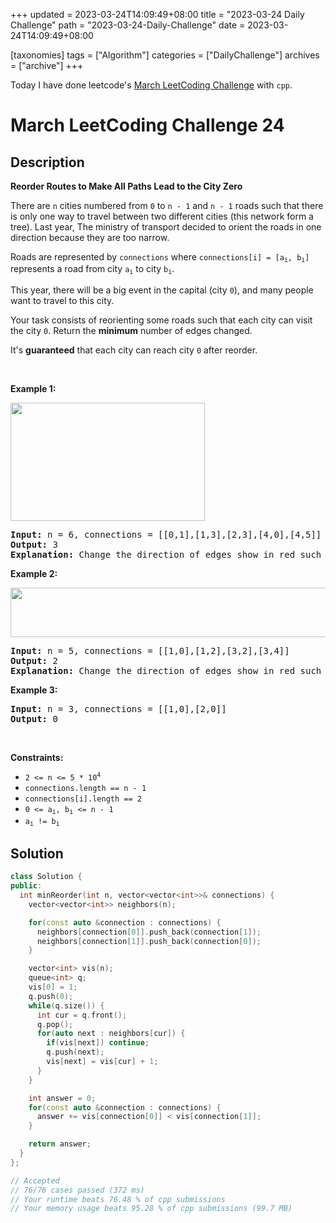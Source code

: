 +++
updated = 2023-03-24T14:09:49+08:00
title = "2023-03-24 Daily Challenge"
path = "2023-03-24-Daily-Challenge"
date = 2023-03-24T14:09:49+08:00

[taxonomies]
tags = ["Algorithm"]
categories = ["DailyChallenge"]
archives = ["archive"]
+++

Today I have done leetcode's [March LeetCoding Challenge](https://leetcode.com/problems/reorder-routes-to-make-all-paths-lead-to-the-city-zero/) with `cpp`.

<!-- more -->

# March LeetCoding Challenge 24

## Description

**Reorder Routes to Make All Paths Lead to the City Zero**

<p>There are <code>n</code> cities numbered from <code>0</code> to <code>n - 1</code> and <code>n - 1</code> roads such that there is only one way to travel between two different cities (this network form a tree). Last year, The ministry of transport decided to orient the roads in one direction because they are too narrow.</p>

<p>Roads are represented by <code>connections</code> where <code>connections[i] = [a<sub>i</sub>, b<sub>i</sub>]</code> represents a road from city <code>a<sub>i</sub></code> to city <code>b<sub>i</sub></code>.</p>

<p>This year, there will be a big event in the capital (city <code>0</code>), and many people want to travel to this city.</p>

<p>Your task consists of reorienting some roads such that each city can visit the city <code>0</code>. Return the <strong>minimum</strong> number of edges changed.</p>

<p>It&#39;s <strong>guaranteed</strong> that each city can reach city <code>0</code> after reorder.</p>

<p>&nbsp;</p>
<p><strong class="example">Example 1:</strong></p>
<img alt="" src="https://assets.leetcode.com/uploads/2020/05/13/sample_1_1819.png" style="width: 311px; height: 189px;" />
<pre>
<strong>Input:</strong> n = 6, connections = [[0,1],[1,3],[2,3],[4,0],[4,5]]
<strong>Output:</strong> 3
<strong>Explanation: </strong>Change the direction of edges show in red such that each node can reach the node 0 (capital).
</pre>

<p><strong class="example">Example 2:</strong></p>
<img alt="" src="https://assets.leetcode.com/uploads/2020/05/13/sample_2_1819.png" style="width: 509px; height: 79px;" />
<pre>
<strong>Input:</strong> n = 5, connections = [[1,0],[1,2],[3,2],[3,4]]
<strong>Output:</strong> 2
<strong>Explanation: </strong>Change the direction of edges show in red such that each node can reach the node 0 (capital).
</pre>

<p><strong class="example">Example 3:</strong></p>

<pre>
<strong>Input:</strong> n = 3, connections = [[1,0],[2,0]]
<strong>Output:</strong> 0
</pre>

<p>&nbsp;</p>
<p><strong>Constraints:</strong></p>

<ul>
	<li><code>2 &lt;= n &lt;= 5 * 10<sup>4</sup></code></li>
	<li><code>connections.length == n - 1</code></li>
	<li><code>connections[i].length == 2</code></li>
	<li><code>0 &lt;= a<sub>i</sub>, b<sub>i</sub> &lt;= n - 1</code></li>
	<li><code>a<sub>i</sub> != b<sub>i</sub></code></li>
</ul>


## Solution

``` cpp
class Solution {
public:
  int minReorder(int n, vector<vector<int>>& connections) {
    vector<vector<int>> neighbors(n);

    for(const auto &connection : connections) {
      neighbors[connection[0]].push_back(connection[1]);
      neighbors[connection[1]].push_back(connection[0]);
    }

    vector<int> vis(n);
    queue<int> q;
    vis[0] = 1;
    q.push(0);
    while(q.size()) {
      int cur = q.front();
      q.pop();
      for(auto next : neighbors[cur]) {
        if(vis[next]) continue;
        q.push(next);
        vis[next] = vis[cur] + 1;
      }
    }

    int answer = 0;
    for(const auto &connection : connections) {
      answer += vis[connection[0]] < vis[connection[1]];
    }

    return answer;
  }
};

// Accepted
// 76/76 cases passed (372 ms)
// Your runtime beats 76.48 % of cpp submissions
// Your memory usage beats 95.28 % of cpp submissions (99.7 MB)
```
